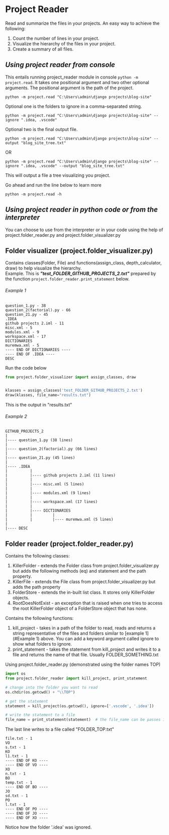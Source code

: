 # Project Reader
Read and summarize the files in your projects.
An easy way to achieve the following:
1. Count the number of lines in your project.
1. Visualize the hierarchy of the files in your project.
1. Create a summary of all files.

## _Using project reader from console_
This entails running project_reader module in console `python -m project.read`. 
It takes one positional argument and two other optional arguments.
The positional argument is the path of the project.
```commandline
python -m project.read "C:\Users\admin\django projects\blog-site"
```
Optional one is the folders to ignore in a comma-separated string.
```commandline
python -m project.read "C:\Users\admin\django projects\blog-site" --ignore ".idea, .vscode"
```
Optional two is the final output file. 
```commandline
python -m project.read "C:\Users\admin\django projects\blog-site" --output "blog_site_tree.txt"
```
OR
```commandline
python -m project.read "C:\Users\admin\django projects\blog-site" --ignore ".idea, .vscode" --output "blog_site_tree.txt"
```

This will output a file a tree visualizing you project.


Go ahead and run the line below to learn more
```commandline
python -m project.read -h
``` 


## _Using project reader in python code or from the interpreter_
You can choose to use from the interpreter or in your code using the help of project.folder_reader.py and project.folder_visualizer.py
## Folder visualizer (project.folder_visualizer.py)
Contains classes(Folder, File) and functions(assign_class, depth_calculator, draw) to help visualize the hierarchy.  
Example. This is ___"test_FOLDER_GITHUB_PROJECTS_2.txt"___ prepared by the function `project.folder_reader.print_statement` below.  
###### Example 1
```text
question_1.py - 38  
question_2(factorial).py - 66  
question_21.py - 45  
.IDEA  
github projects 2.iml - 11  
misc.xml - 5  
modules.xml - 9  
workspace.xml - 17  
DICTIONARIES  
muremwa.xml - 5  
---- END OF DICTIONARIES ----  
---- END OF .IDEA ----  
DESC   
```
Run the code below
```python
from project.folder_visualizer import assign_classes, draw


klasses = assign_classes('test_FOLDER_GITHUB_PROJECTS_2.txt')
draw(klasses, file_name="results.txt")

```
This is the output in "results.txt"
###### Example 2
```text
GITHUB_PROJECTS_2
|
|---- question_1.py (38 lines)
|
|---- question_2(factorial).py (66 lines)
|
|---- question_21.py (45 lines)
|
|---- .IDEA
|          |
|          |---- github projects 2.iml (11 lines)
|          |
|          |---- misc.xml (5 lines)
|          |
|          |---- modules.xml (9 lines)
|          |
|          |---- workspace.xml (17 lines)
|          |
|          |---- DICTIONARIES
|          |         |
|          |         |---- muremwa.xml (5 lines)
|
|---- DESC

```

## Folder reader (project.folder_reader.py)
Contains the following classes:  
 1. KillerFolder - extends the Folder class from project.folder_visualizer.py but adds the following methods (eq) and statement 
 and the path property.
 2. KillerFile - extends the File class from project.folder_visualizer.py but adds the path property
 3. FolderStore - extends the in-built list class. It stores only KillerFolder objects.
 4. RootDoesNotExist - an exception that is raised when one tries to access the root KillerFolder object of a 
 FolderStore object that has none.
 
 Contains the following functions:
 1. kill_project - takes in a path of the folder to read, reads and returns a string representative of the files and
  folders similar to [example 1](#Example 1) above. You can add a  keyword argument called ignore to show what folders 
  to ignore.
 2. print_statement - takes the statement from kill_project and writes it to a file and returns the name of that file. 
 Usually FOLDER_SOMETHING.txt
 
 Using project.folder_reader.py (demonstrated using the folder names TOP)
 ```python
import os
from project.folder_reader import kill_project, print_statement

# change into the folder you want to read
os.chdir(os.getcwd() + "\\TOP")

# get the statement
statement = kill_project(os.getcwd(), ignore=['.vscode', '.idea'])

# write the statement to a file
file_name = print_statement(statement)  # the file_name can be passes into folder_visualizer.assign_classes()

``` 

The last line writes to a file called "FOLDER_TOP.txt"
```text
file.txt - 1
VO
s.txt - 1
KO
l1.txt - 1
---- END OF KO ----
---- END OF VO ----
XO
n.txt - 1
BO
temp.txt - 1
---- END OF BO ----
JO
sd.txt - 1
PO
l.txt - 1
---- END OF PO ----
---- END OF JO ----
---- END OF XO ----
``` 
Notice how the folder '.idea' was ignored.